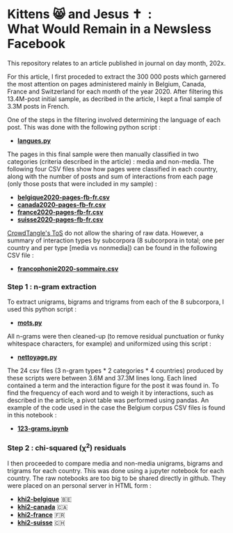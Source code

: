 # Kittens 😸 and Jesus ✝️ &nbsp;:<br>What Would Remain in a Newsless Facebook

This repository relates to an article published in journal on day month, 202x. 

For this article, I first proceded to extract the 300&nbsp;000 posts which garnered the most attention on pages administered mainly in Belgium, Canada, France and Switzerland for each month of the year 2020. After filtering this 13.4M-post initial sample, as decribed in the article, I kept a final sample of 3.3M posts in French.

One of the steps in the filtering involved determining the language of each post. This was done with the following python script&nbsp;:

- [**langues.py**](langues.py)

The pages in this final sample were then manually classified in two categories (criteria described in the article)&nbsp;: media and non-media. The following four CSV files show how pages were classified in each country, along with the number of posts and sum of interactions from each page (only those posts that were included in my sample)&nbsp;:

- [**belgique2020-pages-fb-fr.csv**](belgique2020-pages-fb-fr.csv)
- [**canada2020-pages-fb-fr.csv**](canada2020-pages-fb-fr.csv)
- [**france2020-pages-fb-fr.csv**](france2020-pages-fb-fr.csv)
- [**suisse2020-pages-fb-fr.csv**](suisse2020-pages-fb-fr.csv)

[CrowdTangle's ToS](https://www.crowdtangle.com/terms/) do not allow the sharing of raw data. However, a summary of interaction types by subcorpora (8 subcorpora in total; one per country and per type [media vs nonmedia]) can be found in the following CSV file&nbsp;:

- [**francophonie2020-sommaire.csv**](francophonie2020-sommaire.csv)

### Step 1 : n-gram extraction

To extract unigrams, bigrams and trigrams from each of the 8 subcorpora, I used this python script&nbsp;:

- [**mots.py**](mots.py)

All n-grams were then cleaned-up (to remove residual punctuation or funky whitespace characters, for example) and uniformized using this script&nbsp;:

- [**nettoyage.py**](nettoyage.py)

The 24 csv files (3 n-gram types * 2 categories * 4 countries) produced by these scripts were between 3.6M and 37.3M lines long. Each lined contained a term and the interaction figure for the post it was found in. To find the frequency of each word and to weigh it by interactions, such as described in the article, a pivot table was performed using pandas. An example of the code used in the case the Belgium corpus CSV files is found in this notebook&nbsp;:

- [**123-grams.ipynb**](123-grams.ipynb)

### Step 2 : chi-squared (χ<sup>2</sup>) residuals

I then proceeded to compare media and non-media unigrams, bigrams and trigrams for each country. This was done using a jupyter notebook for each country. The raw notebooks are too big to be shared directly in github. They were placed on an personal server in HTML form&nbsp;:

- [**khi2-belgique**](http://jhroy.ca/facebook-franco/khi2-belgique.html) 🇧🇪
- [**khi2-canada**](http://jhroy.ca/facebook-franco/khi2-canada.html) 🇨🇦
- [**khi2-france**](http://jhroy.ca/facebook-franco/khi2-france.html) 🇫🇷
- [**khi2-suisse**](http://jhroy.ca/facebook-franco/khi2-suisse.html) 🇨🇭



